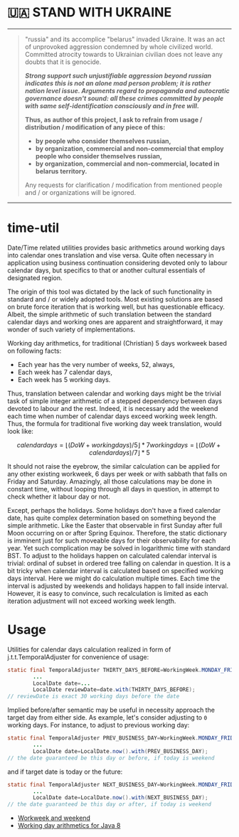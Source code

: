 # 🇺🇦 STAND WITH UKRAINE

---

> "russia" and its accomplice "belarus" invaded Ukraine. It was an act of unprovoked aggression condemned by whole
> civilized world. Committed atrocity towards to Ukrainian civilian does not leave any doubts that it is genocide.
> 
> ***Strong support such unjustifiable aggression beyond russian indicates this is not an alone mad person problem;
> it is rather nation level issue. Arguments regard to propaganda and autocratic governance doesn't sound: all these
> crimes committed by people with same self-identification consciously and in free will.***
> 
> **Thus, as author of this project, I ask to refrain from usage / distribution / modification of any piece of this:**
> * **by people who consider themselves russian,**
> * **by organization, commercial and non-commercial that employ people who consider themselves russian,**
> * **by organization, commercial and non-commercial, located in belarus territory.**
>
> Any requests for clarification / modification from mentioned people and / or organizations will be ignored.

---

# time-util

Date/Time related utilities provides basic arithmetics around working days into calendar ones translation and vise
versa. Quite often necessary in application using business continuation considering devoted only to labour calendar
days, but specifics to that or another cultural essentials of designated region.

The origin of this tool was dictated by the lack of such functionality in standard and / or widely adopted tools. Most
existing solutions are based on brute force iteration that is working well, but has questionable efficacy. Albeit, the
simple arithmetic of such translation between the standard calendar days and working ones are apparent and
straightforward, it may wonder of such variety of implementations.

Working day arithmetics, for traditional (Christian) 5 days workweek based on following facts:

* Each year has the very number of weeks, 52, always,
* Each week has 7 calendar days,
* Each week has 5 working days.

Thus, translation between calendar and working days might be the trivial task of simple integer arithmetic of a stepped
dependency between days devoted to labour and the rest. Indeed, it is necessary add the weekend each time when number of
calendar days exceed working week length. Thus, the formula for traditional five working day week translation, would
look like:

```math
calendar days = ⌊ (DoW + working days) / 5 ⌋ * 7
working days = ⌊ (DoW + calendar days) / 7 ⌋ * 5
```

It should not raise the eyebrow, the similar calculation can be applied for any other existing workweek, 6 days per week
or with sabbath that falls on Friday and Saturday. Amazingly, all those calculations may be done in constant time,
without looping through all days in question, in attempt to check whether it labour day or not.

Except, perhaps the holidays. Some holidays don't have a fixed calendar date, has quite complex determination based on
something beyond the simple arithmetic. Like the Easter that observable in first Sunday after full Moon occurring on or
after Spring Equinox. Therefore, the static dictionary is imminent just for such moveable days for their observability
for each year. Yet such complication may be solved in logarithmic time with standard BST. To adjust to the holidays
happen on calculated calendar interval is trivial: ordinal of subset in ordered tree falling on calendar in question. It
is a bit tricky when calendar interval is calculated based on specified working days interval. Here we might do
calculation multiple times. Each time the interval is adjusted by weekends and holidays happen to fall inside interval.
However, it is easy to convince, such recalculation is limited as each iteration adjustment will not exceed working week
length.

# Usage

Utilities for calendar days calculation realized in form of j.t.t.TemporalAdjuster for convenience of usage:

```java
static final TemporalAdjuster THIRTY_DAYS_BEFORE=WorkingWeek.MONDAY_FRIDAY.adjustDaysBefore(30);
		...
		LocalDate date=...
		LocalDate reviewDate=date.with(THIRTY_DAYS_BEFORE);
// reviewDate is exact 30 working days before the date
```

Implied before/after semantic may be useful in necessity approach the target day from either side. As example, let's
consider adjusting to `0` working days. For instance, to adjust to previous working day:

```java
static final TemporalAdjuster PREV_BUSINESS_DAY=WorkingWeek.MONDAY_FRIDAY.adjustDaysBefore(0);
		...
		LocalDate date=LocalDate.now().with(PREV_BUSINESS_DAY);
// the date guaranteed be this day or before, if today is weekend
```

and if target date is today or the future:

```java
static final TemporalAdjuster NEXT_BUSINESS_DAY=WorkingWeek.MONDAY_FRIDAY.adjustDaysAfter(0);
		...
		LocalDate date=LocalDate.now().with(NEXT_BUSINESS_DAY);
// the date guaranteed be this day or after, if today is weekend
```

* [Workweek and weekend](https://en.wikipedia.org/wiki/Workweek_and_weekend)
* [Working day arithmetics for Java 8](wdcalc-java8/README.md)
